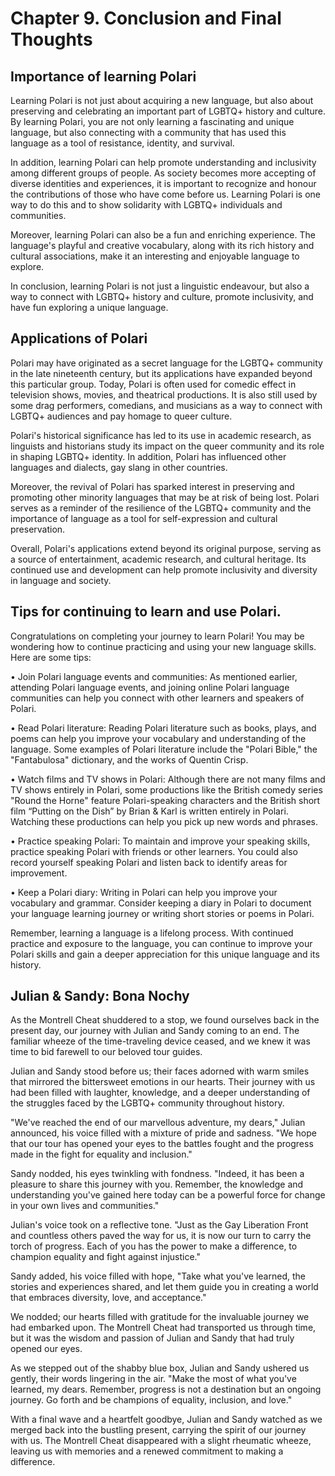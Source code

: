 Chapter 9. Conclusion and Final Thoughts
========================================

## Importance of learning Polari

Learning Polari is not just about acquiring a new language, but also about preserving and celebrating an important part of LGBTQ+ history and culture. By learning Polari, you are not only learning a fascinating and unique language, but also connecting with a community that has used this language as a tool of resistance, identity, and survival.

In addition, learning Polari can help promote understanding and inclusivity among different groups of people. As society becomes more accepting of diverse identities and experiences, it is important to recognize and honour the contributions of those who have come before us. Learning Polari is one way to do this and to show solidarity with LGBTQ+ individuals and communities.

Moreover, learning Polari can also be a fun and enriching experience. The language's playful and creative vocabulary, along with its rich history and cultural associations, make it an interesting and enjoyable language to explore.

In conclusion, learning Polari is not just a linguistic endeavour, but also a way to connect with LGBTQ+ history and culture, promote inclusivity, and have fun exploring a unique language.

## Applications of Polari

Polari may have originated as a secret language for the LGBTQ+ community in the late nineteenth century, but its applications have expanded beyond this particular group. Today, Polari is often used for comedic effect in television shows, movies, and theatrical productions. It is also still used by some drag performers, comedians, and musicians as a way to connect with LGBTQ+ audiences and pay homage to queer culture.

Polari's historical significance has led to its use in academic research, as linguists and historians study its impact on the queer community and its role in shaping LGBTQ+ identity. In addition, Polari has influenced other languages and dialects, gay slang in other countries.

Moreover, the revival of Polari has sparked interest in preserving and promoting other minority languages that may be at risk of being lost. Polari serves as a reminder of the resilience of the LGBTQ+ community and the importance of language as a tool for self-expression and cultural preservation.

Overall, Polari's applications extend beyond its original purpose, serving as a source of entertainment, academic research, and cultural heritage. Its continued use and development can help promote inclusivity and diversity in language and society.

## Tips for continuing to learn and use Polari.

Congratulations on completing your journey to learn Polari! You may be wondering how to continue practicing and using your new language skills. Here are some tips:

•	Join Polari language events and communities: As mentioned earlier, attending Polari language events, and joining online Polari language communities can help you connect with other learners and speakers of Polari.

•	Read Polari literature: Reading Polari literature such as books, plays, and poems can help you improve your vocabulary and understanding of the language. Some examples of Polari literature include the "Polari Bible," the "Fantabulosa" dictionary, and the works of Quentin Crisp.

•	Watch films and TV shows in Polari: Although there are not many films and TV shows entirely in Polari, some productions like the British comedy series "Round the Horne" feature Polari-speaking characters and the British short film “Putting on the Dish” by Brian & Karl is written entirely in Polari. Watching these productions can help you pick up new words and phrases.

•	Practice speaking Polari: To maintain and improve your speaking skills, practice speaking Polari with friends or other learners. You could also record yourself speaking Polari and listen back to identify areas for improvement.

•	Keep a Polari diary: Writing in Polari can help you improve your vocabulary and grammar. Consider keeping a diary in Polari to document your language learning journey or writing short stories or poems in Polari.

Remember, learning a language is a lifelong process. With continued practice and exposure to the language, you can continue to improve your Polari skills and gain a deeper appreciation for this unique language and its history.

## Julian & Sandy: Bona Nochy

As the Montrell Cheat shuddered to a stop, we found ourselves back in the present day, our journey with Julian and Sandy coming to an end. The familiar wheeze of the time-traveling device ceased, and we knew it was time to bid farewell to our beloved tour guides.

Julian and Sandy stood before us; their faces adorned with warm smiles that mirrored the bittersweet emotions in our hearts. Their journey with us had been filled with laughter, knowledge, and a deeper understanding of the struggles faced by the LGBTQ+ community throughout history.

"We've reached the end of our marvellous adventure, my dears," Julian announced, his voice filled with a mixture of pride and sadness. "We hope that our tour has opened your eyes to the battles fought and the progress made in the fight for equality and inclusion."

Sandy nodded, his eyes twinkling with fondness. "Indeed, it has been a pleasure to share this journey with you. Remember, the knowledge and understanding you've gained here today can be a powerful force for change in your own lives and communities."

Julian's voice took on a reflective tone. "Just as the Gay Liberation Front and countless others paved the way for us, it is now our turn to carry the torch of progress. Each of you has the power to make a difference, to champion equality and fight against injustice."

Sandy added, his voice filled with hope, "Take what you've learned, the stories and experiences shared, and let them guide you in creating a world that embraces diversity, love, and acceptance."

We nodded; our hearts filled with gratitude for the invaluable journey we had embarked upon. The Montrell Cheat had transported us through time, but it was the wisdom and passion of Julian and Sandy that had truly opened our eyes.

As we stepped out of the shabby blue box, Julian and Sandy ushered us gently, their words lingering in the air. "Make the most of what you've learned, my dears. Remember, progress is not a destination but an ongoing journey. Go forth and be champions of equality, inclusion, and love."

With a final wave and a heartfelt goodbye, Julian and Sandy watched as we merged back into the bustling present, carrying the spirit of our journey with us. The Montrell Cheat disappeared with a slight rheumatic wheeze, leaving us with memories and a renewed commitment to making a difference.
